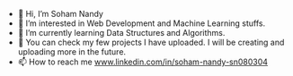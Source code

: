 - 👋 Hi, I’m Soham Nandy
- 👀 I’m interested in Web Development and Machine Learning stuffs.
- 🌱 I’m currently learning Data Structures and Algorithms.
- 💞️ You can check my few projects I have uploaded. I will be creating and uploading more in the future.
- 📫 How to reach me www.linkedin.com/in/soham-nandy-sn080304

<!---
SohamNandy04/SohamNandy04 is a ✨ special ✨ repository because its `README.md` (this file) appears on your GitHub profile.
You can click the Preview link to take a look at your changes.
--->
